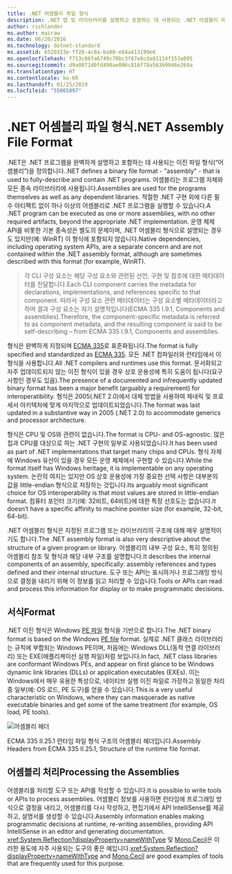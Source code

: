 ```yaml
---
title: .NET 어셈블리 파일 형식
description: .NET 앱 및 라이브러리를 설명하고 포함하는 데 사용되는 .NET 어셈블리 파일 형식에 대해 알아봅니다.
author: richlander
ms.author: mairaw
ms.date: 06/20/2016
ms.technology: dotnet-standard
ms.assetid: 6520323e-ff28-4c8a-ba80-e64a413199e6
ms.openlocfilehash: f713c06fa6749c70bc3f87e8cda81114f153a095
ms.sourcegitcommit: d9a0071d0fd490ae006c816f78a563b9946e269a
ms.translationtype: HT
ms.contentlocale: ko-KR
ms.lasthandoff: 01/25/2019
ms.locfileid: "55065897"
---
```

# <a name="net-assembly-file-format"></a><span data-ttu-id="da39f-103">.NET 어셈블리 파일 형식</span><span class="sxs-lookup"><span data-stu-id="da39f-103">.NET Assembly File Format</span></span>

<span data-ttu-id="da39f-104">.NET은 .NET 프로그램을 완벽하게 설명하고 포함하는 데 사용되는 이진 파일 형식(“어셈블리”)을 정의합니다.</span><span class="sxs-lookup"><span data-stu-id="da39f-104">.NET defines a binary file format - "assembly" - that is used to fully-describe and contain .NET programs.</span></span> <span data-ttu-id="da39f-105">어셈블리는 프로그램 자체와 모든 종속 라이브러리에 사용됩니다.</span><span class="sxs-lookup"><span data-stu-id="da39f-105">Assemblies are used for the programs themselves as well as any dependent libraries.</span></span> <span data-ttu-id="da39f-106">적절한 .NET 구현 외에 다른 필수 아티팩트 없이 하나 이상의 어셈블리로 .NET 프로그램을 실행할 수 있습니다.</span><span class="sxs-lookup"><span data-stu-id="da39f-106">A .NET program can be executed as one or more assemblies, with no other required artifacts, beyond the appropriate .NET implementation.</span></span> <span data-ttu-id="da39f-107">운영 체제 API를 비롯한 기본 종속성은 별도의 문제이며, .NET 어셈블리 형식으로 설명되는 경우도 있지만(예: WinRT) 이 형식에 포함되지 않습니다.</span><span class="sxs-lookup"><span data-stu-id="da39f-107">Native dependencies, including operating system APIs, are a separate concern and are not contained within the .NET assembly format, although are sometimes described with this format (for example, WinRT).</span></span>

> <span data-ttu-id="da39f-108">각 CLI 구성 요소는 해당 구성 요소와 관련된 선언, 구현 및 참조에 대한 메타데이터를 전달합니다.</span><span class="sxs-lookup"><span data-stu-id="da39f-108">Each CLI component carries the metadata for declarations, implementations, and references specific to that component.</span></span> <span data-ttu-id="da39f-109">따라서 구성 요소 관련 메타데이터는 구성 요소별 메타데이터라고 하며 결과 구성 요소는 자기 설명적입니다(ECMA 335 I.9.1, Components and assemblies).</span><span class="sxs-lookup"><span data-stu-id="da39f-109">Therefore, the component-specific metadata is referred to as component metadata, and the resulting component is said to be self-describing – from ECMA 335 I.9.1, Components and assemblies.</span></span>

<span data-ttu-id="da39f-110">형식은 완벽하게 지정되며 [ECMA 335](https://www.ecma-international.org/publications/standards/Ecma-335.htm)로 표준화됩니다.</span><span class="sxs-lookup"><span data-stu-id="da39f-110">The format is fully specified and standardized as [ECMA 335](https://www.ecma-international.org/publications/standards/Ecma-335.htm).</span></span> <span data-ttu-id="da39f-111">모든 .NET 컴파일러와 런타임에서 이 형식을 사용합니다.</span><span class="sxs-lookup"><span data-stu-id="da39f-111">All .NET compilers and runtimes use this format.</span></span> <span data-ttu-id="da39f-112">문서화되고 자주 업데이트되지 않는 이진 형식이 있을 경우 상호 운용성에 특히 도움이 됩니다(요구 사항인 경우도 있음).</span><span class="sxs-lookup"><span data-stu-id="da39f-112">The presence of a documented and infrequently updated binary format has been a major benefit (arguably a requirement) for interoperatibility.</span></span> <span data-ttu-id="da39f-113">형식은 2005(.NET 2.0)에서 대체 방법을 사용하여 제네릭 및 프로세서 아키텍처에 맞게 마지막으로 업데이트되었습니다.</span><span class="sxs-lookup"><span data-stu-id="da39f-113">The format was last updated in a substantive way in 2005 (.NET 2.0) to accommodate generics and processor architecture.</span></span>

<span data-ttu-id="da39f-114">형식은 CPU 및 OS와 관련이 없습니다.</span><span class="sxs-lookup"><span data-stu-id="da39f-114">The format is CPU- and OS-agnostic.</span></span> <span data-ttu-id="da39f-115">많은 칩과 CPU를 대상으로 하는 .NET 구현의 일부로 사용되었습니다.</span><span class="sxs-lookup"><span data-stu-id="da39f-115">It has been used as part of .NET implementations that target many chips and CPUs.</span></span> <span data-ttu-id="da39f-116">형식 자체에 Windows 유산이 있을 경우 모든 운영 체제에서 구현할 수 있습니다.</span><span class="sxs-lookup"><span data-stu-id="da39f-116">While the format itself has Windows heritage, it is implementable on any operating system.</span></span> <span data-ttu-id="da39f-117">논란의 여지는 있지만 OS 상호 운용성에 가장 중요한 선택 사항은 대부분의 값을 little-endian 형식으로 저장하는 것입니다.</span><span class="sxs-lookup"><span data-stu-id="da39f-117">Its arguably most significant choice for OS interoperability is that most values are stored in little-endian format.</span></span> <span data-ttu-id="da39f-118">컴퓨터 포인터 크기(예: 32비트, 64비트)에 대한 특정 선호도는 없습니다.</span><span class="sxs-lookup"><span data-stu-id="da39f-118">It doesn’t have a specific affinity to machine pointer size (for example, 32-bit, 64-bit).</span></span>

<span data-ttu-id="da39f-119">.NET 어셈블리 형식은 지정된 프로그램 또는 라이브러리의 구조에 대해 매우 설명적이기도 합니다.</span><span class="sxs-lookup"><span data-stu-id="da39f-119">The .NET assembly format is also very descriptive about the structure of a given program or library.</span></span> <span data-ttu-id="da39f-120">어셈블리의 내부 구성 요소, 특히 정의된 어셈블리 참조 및 형식과 해당 내부 구조를 설명합니다.</span><span class="sxs-lookup"><span data-stu-id="da39f-120">It describes the internal components of an assembly, specifically: assembly references and types defined and their internal structure.</span></span> <span data-ttu-id="da39f-121">도구 또는 API는 표시하거나 프로그래밍 방식으로 결정을 내리기 위해 이 정보를 읽고 처리할 수 있습니다.</span><span class="sxs-lookup"><span data-stu-id="da39f-121">Tools or APIs can read and process this information for display or to make programmatic decisions.</span></span>

## <a name="format"></a><span data-ttu-id="da39f-122">서식</span><span class="sxs-lookup"><span data-stu-id="da39f-122">Format</span></span>

<span data-ttu-id="da39f-123">.NET 이진 형식은 Windows [PE 파일](https://en.wikipedia.org/wiki/Portable_Executable) 형식을 기반으로 합니다.</span><span class="sxs-lookup"><span data-stu-id="da39f-123">The .NET binary format is based on the Windows [PE file](https://en.wikipedia.org/wiki/Portable_Executable) format.</span></span> <span data-ttu-id="da39f-124">실제로 .NET 클래스 라이브러리는 규칙에 부합되는 Windows PE이며, 처음에는 Windows DLL(동적 연결 라이브러리) 또는 EXE(애플리케이션 실행 파일)처럼 보입니다.</span><span class="sxs-lookup"><span data-stu-id="da39f-124">In fact, .NET class libraries are conformant Windows PEs, and appear on first glance to be Windows dynamic link libraries (DLLs) or application executables (EXEs).</span></span> <span data-ttu-id="da39f-125">이는 Windows에서 매우 유용한 특성으로, 네이티브 실행 이진 파일로 가장하고 동일한 처리 중 일부(예: OS 로드, PE 도구)를 얻을 수 있습니다.</span><span class="sxs-lookup"><span data-stu-id="da39f-125">This is a very useful characteristic on Windows, where they can masquerade as native executable binaries and get some of the same treatment (for example, OS load, PE tools).</span></span>

![어셈블리 헤더](./media/assembly-format/assembly-headers.png)

<span data-ttu-id="da39f-127">ECMA 335 II.25.1 런타임 파일 형식 구조의 어셈블리 헤더입니다.</span><span class="sxs-lookup"><span data-stu-id="da39f-127">Assembly Headers from ECMA 335 II.25.1, Structure of the runtime file format.</span></span>

## <a name="processing-the-assemblies"></a><span data-ttu-id="da39f-128">어셈블리 처리</span><span class="sxs-lookup"><span data-stu-id="da39f-128">Processing the Assemblies</span></span>

<span data-ttu-id="da39f-129">어셈블리를 처리할 도구 또는 API를 작성할 수 있습니다.</span><span class="sxs-lookup"><span data-stu-id="da39f-129">It is possible to write tools or APIs to process assemblies.</span></span> <span data-ttu-id="da39f-130">어셈블리 정보를 사용하면 런타임에 프로그래밍 방식으로 결정을 내리고, 어셈블리를 다시 작성하고, 편집기에서 API IntelliSense를 제공하고, 설명서를 생성할 수 있습니다.</span><span class="sxs-lookup"><span data-stu-id="da39f-130">Assembly information enables making programmatic decisions at runtime, re-writing assemblies, providing API IntelliSense in an editor and generating documentation.</span></span> <span data-ttu-id="da39f-131"><xref:System.Reflection?displayProperty=nameWithType> 및 [Mono.Cecil](https://www.mono-project.com/docs/tools+libraries/libraries/Mono.Cecil/)은 이러한 용도에 자주 사용되는 도구의 좋은 예입니다.</span><span class="sxs-lookup"><span data-stu-id="da39f-131"><xref:System.Reflection?displayProperty=nameWithType> and [Mono.Cecil](https://www.mono-project.com/docs/tools+libraries/libraries/Mono.Cecil/) are good examples of tools that are frequently used for this purpose.</span></span>
